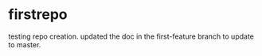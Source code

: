 # firstrepo
testing repo creation.
updated the doc in the first-feature branch to update to master.
